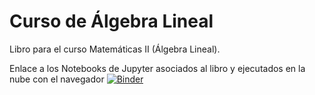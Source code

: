 # Curso de Álgebra Lineal
Libro para el curso Matemáticas II (Álgebra Lineal).

Enlace a los Notebooks de Jupyter asociados al libro y ejecutados en la nube con el navegador [![Binder](https://mybinder.org/badge_logo.svg)](https://mybinder.org/v2/gh/mbujosab/nacal-jupyter-notebooks/master)
